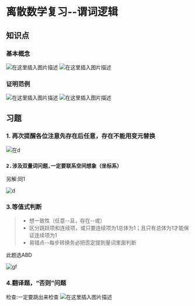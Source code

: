 # 离散数学复习--谓词逻辑

## 知识点

### 基本概念

![在这里插入图片描述](https://img-blog.csdnimg.cn/2020062221274096.jpg?x-oss-process=image/watermark,type_ZmFuZ3poZW5naGVpdGk,shadow_10,text_aHR0cHM6Ly9ibG9nLmNzZG4ubmV0L3FxXzM5MzgwMjMw,size_16,color_FFFFFF,t_70)
![在这里插入图片描述](https://img-blog.csdnimg.cn/20200622212812645.jpg?x-oss-process=image/watermark,type_ZmFuZ3poZW5naGVpdGk,shadow_10,text_aHR0cHM6Ly9ibG9nLmNzZG4ubmV0L3FxXzM5MzgwMjMw,size_16,color_FFFFFF,t_70)

### 证明范例

![在这里插入图片描述](https://img-blog.csdnimg.cn/20200622212849449.jpg?x-oss-process=image/watermark,type_ZmFuZ3poZW5naGVpdGk,shadow_10,text_aHR0cHM6Ly9ibG9nLmNzZG4ubmV0L3FxXzM5MzgwMjMw,size_16,color_FFFFFF,t_70)
![在这里插入图片描述](https://img-blog.csdnimg.cn/20200622212906255.jpg?x-oss-process=image/watermark,type_ZmFuZ3poZW5naGVpdGk,shadow_10,text_aHR0cHM6Ly9ibG9nLmNzZG4ubmV0L3FxXzM5MzgwMjMw,size_16,color_FFFFFF,t_70)

## 习题
### 1. 再次提醒各位注意先存在后任意，存在不能用变元替换

![在d](https://img-blog.csdnimg.cn/20200328193612322.png?x-oss-process=image/watermark,type_ZmFuZ3poZW5naGVpdGk,shadow_10,text_aHR0cHM6Ly9ibG9nLmNzZG4ubmV0L3FxXzM5MzgwMjMw,size_16,color_FFFFFF,t_70)

### `2.涉及双量词问题,一定要联系空间想象（坐标系）`

另解:同1

![d](https://img-blog.csdnimg.cn/20200328194340809.png?x-oss-process=image/watermark,type_ZmFuZ3poZW5naGVpdGk,shadow_10,text_aHR0cHM6Ly9ibG9nLmNzZG4ubmV0L3FxXzM5MzgwMjMw,size_16,color_FFFFFF,t_70)

### 3.等值式判断
>- 想一致性（任意--且，存在--或）
>- 区分跳跃项和连续项，或只要连续项为1总体为1；且只有总体为1才能保证连续项为1
>- 易错点--每步转换务必把否定提到量词里面判断


此题选ABD

![gf](https://img-blog.csdnimg.cn/20200328194818964.png?x-oss-process=image/watermark,type_ZmFuZ3poZW5naGVpdGk,shadow_10,text_aHR0cHM6Ly9ibG9nLmNzZG4ubmV0L3FxXzM5MzgwMjMw,size_16,color_FFFFFF,t_70)

### 4.翻译题，“否则”问题

检查:一定要跳出来检查
![在这里插入图片描述](https://img-blog.csdnimg.cn/20200509124036361.png?x-oss-process=image/watermark,type_ZmFuZ3poZW5naGVpdGk,shadow_10,text_aHR0cHM6Ly9ibG9nLmNzZG4ubmV0L3FxXzM5MzgwMjMw,size_16,color_FFFFFF,t_70)